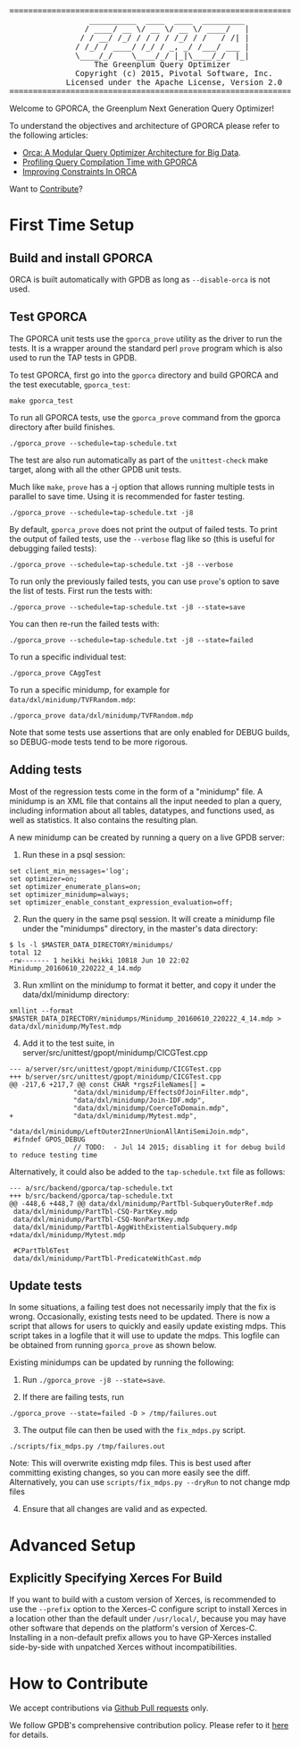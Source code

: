 <pre>
======================================================================
                 __________  ____  ____  _________
                / ____/ __ \/ __ \/ __ \/ ____/   |
               / / __/ /_/ / / / / /_/ / /   / /| |
              / /_/ / ____/ /_/ / _, _/ /___/ ___ |
              \____/_/    \____/_/ |_|\____/_/  |_|
                  The Greenplum Query Optimizer
              Copyright (c) 2015, Pivotal Software, Inc.
            Licensed under the Apache License, Version 2.0
======================================================================
</pre>

Welcome to GPORCA, the Greenplum Next Generation Query Optimizer!

To understand the objectives and architecture of GPORCA please refer to the following articles:
* [Orca: A Modular Query Optimizer Architecture for Big Data](https://content.pivotal.io/white-papers/orca-a-modular-query-optimizer-architecture-for-big-data).
* [Profiling Query Compilation Time with GPORCA](http://engineering.pivotal.io/post/orca-profiling/)
* [Improving Constraints In ORCA](http://engineering.pivotal.io/post/making-orca-smarter/)

Want to [Contribute](#contribute)?

# First Time Setup

## Build and install GPORCA

ORCA is built automatically with GPDB as long as `--disable-orca` is not used.
<a name="test"></a>

## Test GPORCA

The GPORCA unit tests use the `gporca_prove` utility as the driver to run the
tests. It is a wrapper around the standard perl `prove` program which is also
used to run the TAP tests in GPDB.

To test GPORCA, first go into the `gporca` directory and build GPORCA and the
test executable, `gporca_test`:

```
make gporca_test
```

To run all GPORCA tests, use the `gporca_prove` command from the gporca directory
after build finishes.

```
./gporca_prove --schedule=tap-schedule.txt
```

The test are also run automatically as part of the `unittest-check` make target,
along with all the other GPDB unit tests.

Much like `make`, `prove` has a -j option that allows running multiple tests in
parallel to save time. Using it is recommended for faster testing.

```
./gporca_prove --schedule=tap-schedule.txt -j8
```

By default, `gporca_prove` does not print the output of failed tests. To print the
output of failed tests, use the `--verbose` flag like so (this is
useful for debugging failed tests):

```
./gporca_prove --schedule=tap-schedule.txt -j8 --verbose
```

To run only the previously failed tests, you can use `prove`'s option to save the
list of tests. First run the tests with:
```
./gporca_prove --schedule=tap-schedule.txt -j8 --state=save
```

You can then re-run the failed tests with:
```
./gporca_prove --schedule=tap-schedule.txt -j8 --state=failed
```

To run a specific individual test:

```
./gporca_prove CAggTest
```

To run a specific minidump, for example for `data/dxl/minidump/TVFRandom.mdp`:
```
./gporca_prove data/dxl/minidump/TVFRandom.mdp
```

Note that some tests use assertions that are only enabled for DEBUG builds, so
DEBUG-mode tests tend to be more rigorous.

<a name="addtest"></a>
## Adding tests

Most of the regression tests come in the form of a "minidump" file.
A minidump is an XML file that contains all the input needed to plan a query,
including information about all tables, datatypes, and functions used, as well
as statistics. It also contains the resulting plan.

A new minidump can be created by running a query on a live GPDB server:

1. Run these in a psql session:

```
set client_min_messages='log';
set optimizer=on;
set optimizer_enumerate_plans=on;
set optimizer_minidump=always;
set optimizer_enable_constant_expression_evaluation=off;
```

2. Run the query in the same psql session. It will create a minidump file
   under the "minidumps" directory, in the master's data directory:

```
$ ls -l $MASTER_DATA_DIRECTORY/minidumps/
total 12
-rw------- 1 heikki heikki 10818 Jun 10 22:02 Minidump_20160610_220222_4_14.mdp
```

3. Run xmllint on the minidump to format it better, and copy it under the
   data/dxl/minidump directory:

```
xmllint --format $MASTER_DATA_DIRECTORY/minidumps/Minidump_20160610_220222_4_14.mdp > data/dxl/minidump/MyTest.mdp
```

4. Add it to the test suite, in server/src/unittest/gpopt/minidump/CICGTest.cpp

```
--- a/server/src/unittest/gpopt/minidump/CICGTest.cpp
+++ b/server/src/unittest/gpopt/minidump/CICGTest.cpp
@@ -217,6 +217,7 @@ const CHAR *rgszFileNames[] =
                "data/dxl/minidump/EffectsOfJoinFilter.mdp",
                "data/dxl/minidump/Join-IDF.mdp",
                "data/dxl/minidump/CoerceToDomain.mdp",
+               "data/dxl/minidump/Mytest.mdp",
                "data/dxl/minidump/LeftOuter2InnerUnionAllAntiSemiJoin.mdp",
 #ifndef GPOS_DEBUG
                // TODO:  - Jul 14 2015; disabling it for debug build to reduce testing time
```

Alternatively, it could also be added to the `tap-schedule.txt` file as follows:
```
--- a/src/backend/gporca/tap-schedule.txt
+++ b/src/backend/gporca/tap-schedule.txt
@@ -448,6 +448,7 @@ data/dxl/minidump/PartTbl-SubqueryOuterRef.mdp
 data/dxl/minidump/PartTbl-CSQ-PartKey.mdp
 data/dxl/minidump/PartTbl-CSQ-NonPartKey.mdp
 data/dxl/minidump/PartTbl-AggWithExistentialSubquery.mdp
+data/dxl/minidump/Mytest.mdp
 
 #CPartTbl6Test
 data/dxl/minidump/PartTbl-PredicateWithCast.mdp
```

<a name="updatetest"></a>
## Update tests

In some situations, a failing test does not necessarily imply that the fix is
wrong. Occasionally, existing tests need to be updated. There is now a script
that allows for users to quickly and easily update existing mdps. This script
takes in a logfile that it will use to update the mdps. This logfile can be
obtained from running `gporca_prove` as shown below.

Existing minidumps can be updated by running the following:


1. Run `./gporca_prove -j8 --state=save`.

2. If there are failing tests, run
```
./gporca_prove --state=failed -D > /tmp/failures.out
```

3. The output file can then be used with the `fix_mdps.py` script.
```
./scripts/fix_mdps.py /tmp/failures.out
```
Note: This will overwrite existing mdp files. This is best used after
committing existing changes, so you can more easily see the diff.
Alternatively, you can use `scripts/fix_mdps.py --dryRun` to not change
mdp files

4. Ensure that all changes are valid and as expected.

# Advanced Setup

## Explicitly Specifying Xerces For Build

If you want to build with a custom version of Xerces, is recommended to use the
`--prefix` option to the Xerces-C configure script to install Xerces in a
location other than the default under `/usr/local/`, because you may have other
software that depends on the platform's version of Xerces-C. Installing in a
non-default prefix allows you to have GP-Xerces installed side-by-side with
unpatched Xerces without incompatibilities.

<a name="contribute"></a>
# How to Contribute

We accept contributions via [Github Pull requests](https://help.github.com/articles/using-pull-requests) only.

We follow GPDB's comprehensive contribution policy. Please refer to it [here](https://github.com/greenplum-db/gpdb#contributing) for details.

